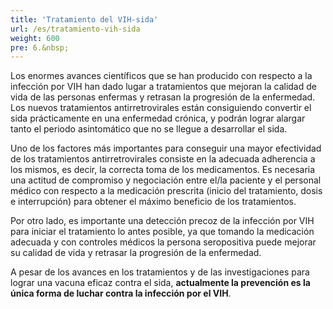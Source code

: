 ```yaml
---
title: 'Tratamiento del VIH-sida'
url: /es/tratamiento-vih-sida
weight: 600
pre: 6.&nbsp;
---
```


Los enormes avances científicos que se han producido con respecto a la infección por VIH han dado lugar a tratamientos que mejoran la calidad de vida de las personas enfermas y retrasan la progresión de la enfermedad. Los nuevos tratamientos antirretrovirales están consiguiendo convertir el sida prácticamente en una enfermedad crónica, y podrán lograr alargar tanto el periodo asintomático que no se llegue a desarrollar el sida.

Uno de los factores más importantes para conseguir una mayor efectividad de los tratamientos antirretrovirales consiste en la adecuada adherencia a los mismos, es decir, la correcta toma de los medicamentos. Es necesaria una actitud de compromiso y negociación entre el/la paciente y el personal médico con respecto a la medicación prescrita (inicio del tratamiento, dosis e interrupción) para obtener el máximo beneficio de los tratamientos.

Por otro lado, es importante una detección precoz de la infección por VIH para iniciar el tratamiento lo antes posible, ya que tomando la medicación adecuada y con controles médicos la persona seropositiva puede mejorar su calidad de vida y retrasar la progresión de la enfermedad.

A pesar de los avances en los tratamientos y de las investigaciones para lograr una vacuna eficaz contra el sida, **actualmente la prevención es la única forma de luchar contra la infección por el VIH**.